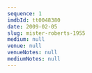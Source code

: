 ```yaml
---
sequence: 1
imdbId: tt0048380
date: 2009-02-05
slug: mister-roberts-1955
medium: null
venue: null
venueNotes: null
mediumNotes: null
---
```


